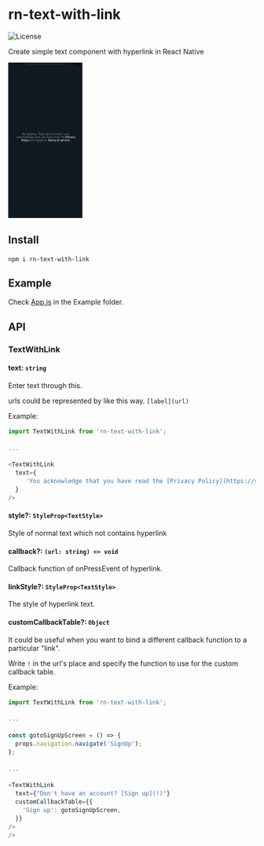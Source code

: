 # rn-text-with-link
<img src="https://img.shields.io/github/license/jopemachine/rn-text-with-link.svg" alt="License">

Create simple text component with hyperlink in React Native

<img src="./demo.gif" width="30%" height="30%">

## Install

```
npm i rn-text-with-link
```

## Example

Check [App.js](https://github.com/jopemachine/rn-text-with-link/blob/main/Example/App.js) in the Example folder.

## API

### TextWithLink

#### text: `string`

Enter text through this.

urls could be represented by like this way. `[label](url)`

Example:

```js
import TextWithLink from 'rn-text-with-link';

...

<TextWithLink
  text={
     'You acknowledge that you have read the [Privacy Policy](https://some_privacy_policy.com)'
  }
/>

```

#### style?: `StyleProp<TextStyle>`

Style of normal text which not contains hyperlink

#### callback?: `(url: string) => void`

Callback function of onPressEvent of hyperlink.

#### linkStyle?: `StyleProp<TextStyle>`

The style of hyperlink text.

#### customCallbackTable?: `Object`

It could be useful when you want to bind a different callback function to a particular "link".

Write `!` in the url's place and specify the function to use for the custom callback table.

Example:

```js
import TextWithLink from 'rn-text-with-link';

...

const gotoSignUpScreen = () => {
  props.navigation.navigate('SignUp');
};

...

<TextWithLink
  text={"Don't have an account? [Sign up](!)"}
  customCallbackTable={{
    'Sign up': gotoSignUpScreen,
  }}
/>
/>

```
